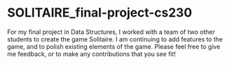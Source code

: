 # SOLITAIRE_final-project-cs230
For my final project in Data Structures, I worked with a team of two other students to create the game Solitaire. 
I am continuing to add features to the game, and to polish existing elements of the game. 
Please feel free to give me feedback, or to make any contributions that you see fit!
